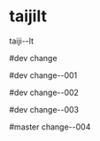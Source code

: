 # taijilt
taiji--lt

#dev change

#dev change--001

#dev change--002

#dev change--003

#master change--004

